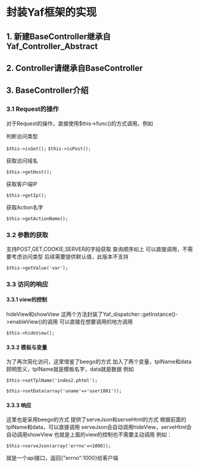 # 封装Yaf框架的实现 #

## 1. 新建BaseController继承自Yaf_Controller_Abstract ##

## 2. Controller请继承自BaseController ##

## 3. BaseController介绍 ##

### 3.1 Request的操作 ###

对于Request的操作，直接使用$this->func()的方式调用，例如

判断访问类型

`$this->isGet();`
`$this->isPost();`

获取访问域名

`$this->getHost();`

获取客户端IP

`$this->getIp();`

获取Action名字

`$this->getActionName();`


### 3.2 参数的获取 ###

支持POST,GET,COOKIE,SERVER的字段获取
查询顺序如上
可以直接调用，不需要考虑访问类型
后续需要提供默认值，此版本不支持

`$this->getValue('var');`


### 3.3 访问的响应 ###

#### 3.3.1 view的控制 ####

hideView和showView
这两个方法封装了Yaf_dispatcher::getInstance()->enableView()的调用
可以直接在想要调用的地方调用

`$this->hideView();`

#### 3.3.2 模板与变量 #####

为了再次简化访问，这里借鉴了beego的方式
加入了两个变量，tplName和data
顾明思义，tplName就是模板名字，data就是数据
例如

`$this->setTplName('index2.phtml');`

`$this->setData(array('uname'=>'user1001'));`

#### 3.3.3 响应 ####
这里也是采用beego的方式
提供了serveJson和serveHtml的方式
根据前面的tplName和data，可以直接调用
serveJson会自动调用hideView，serveHtml会自动调用showView
也就是上面的view的控制也不需要主动调用
例如：

`$this->serveJson(array('errno'=>1000));`

就是一个api接口，返回{"errno":1000}给客户端

